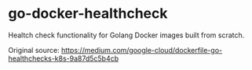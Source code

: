 # go-docker-healthcheck

Healtch check functionality for Golang Docker images built from scratch.

Original source: https://medium.com/google-cloud/dockerfile-go-healthchecks-k8s-9a87d5c5b4cb